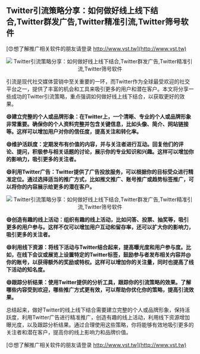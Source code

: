 ## **Twitter引流策略分享：如何做好线上线下结合,Twitter群发广告,Twitter精准引流,Twitter筛号软件**

[😍想了解推广相关软件的朋友请登录 http://www.vst.tw](http://www.vst.tw)

 <center><img src="https://vst.tw/MP4/tuiguang/png/8.png" alt="Twitter引流策略分享：如何做好线上线下结合,Twitter群发广告,Twitter精准引流,Twitter筛号软件"></center>

引流是现代社交媒体营销中至关重要的一环，而Twitter作为全球最受欢迎的社交平台之一，提供了丰富的机会和工具来吸引更多的用户和潜在客户。本文将分享一些成功的Twitter引流策略，重点强调如何做好线上线下结合，以获取更好的效果。

**😄建立完整的个人或品牌形象：在Twitter上，一个清晰、专业的个人或品牌形象非常重要。确保你的个人资料完整并包含关键信息，比如头像、简介、网站链接等。这样可以增加用户对你的信任度，提高关注和转化率。**

**😄维护活跃度：定期发布有价值的内容，并与关注者进行互动。回复他们的评论、提问，积极参与相关话题的讨论，展示你的专业知识和兴趣。这样可以增加你的影响力，吸引更多的关注者。**

**😄利用Twitter广告：Twitter提供了广告投放服务，可以根据你的目标受众进行精准定位。通过选择适当的推广方式，比如推文推广、账号推广或趋势标签推广，可以将你的内容展示给更多的潜在客户。**

 <center><img src="https://vst.tw/MP4/tuiguang/png/7.png" alt="Twitter引流策略分享：如何做好线上线下结合,Twitter群发广告,Twitter精准引流,Twitter筛号软件"></center>

**😄创造有趣的线上活动：组织有趣的线上活动，比如问答、投票、抽奖等，吸引更多的用户参与。这样不仅可以增加用户互动和留存率，还可以扩大你的影响力，吸引更多的关注者。**

**😄利用线下资源：将线下活动与Twitter结合起来，提高曝光度和用户参与度。比如，在线下会议或展览上设置特定的Twitter标签，鼓励参与者发布相关内容并@你的账号，以获得额外的奖励或特权。这样可以增加你的关注量，同时也提高了线下活动的知名度。**

**😄跟踪分析结果：使用Twitter提供的分析工具，跟踪你的引流策略的效果。了解哪些内容受到欢迎，哪些推广方式更有效，可以帮助你优化你的策略，提高引流效果。**

总结起来，做好Twitter的线上线下结合需要建立完整的个人或品牌形象，保持活跃度，利用Twitter广告进行精准推广，创造有趣的线上活动，利用线下资源增加曝光度，以及跟踪分析结果。通过合理使用这些策略，你将能够有效地吸引更多的关注者和潜在客户，提高你的线上影响力和品牌价值。

[😍想了解推广相关软件的朋友请登录 http://www.vst.tw](http://www.vst.tw)



